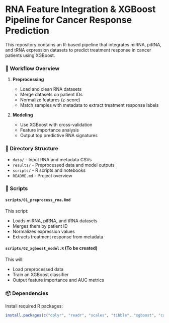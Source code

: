 # RNA Feature Integration & XGBoost Pipeline for Cancer Response Prediction

This repository contains an R-based pipeline that integrates miRNA, piRNA, and tRNA expression datasets to predict treatment response in cancer patients using XGBoost.

### 🔬 Workflow Overview

1. **Preprocessing**
   - Load and clean RNA datasets
   - Merge datasets on patient IDs
   - Normalize features (z-score)
   - Match samples with metadata to extract treatment response labels

2. **Modeling**
   - Use XGBoost with cross-validation
   - Feature importance analysis
   - Output top predictive RNA signatures

### 📁 Directory Structure

- `data/` - Input RNA and metadata CSVs
- `results/` - Preprocessed data and model outputs
- `scripts/` - R scripts and notebooks
- `README.md` - Project overview

### 🧬 Scripts

#### `scripts/01_preprocess_rna.Rmd`

This script:
- Loads miRNA, piRNA, and tRNA datasets
- Merges them by patient ID
- Normalizes expression values
- Extracts treatment response from metadata

#### `scripts/02_xgboost_model.R` (To be created)

This will:
- Load preprocessed data
- Train an XGBoost classifier
- Output feature importance and AUC metrics

### 📦 Dependencies

Install required R packages:

```r
install.packages(c("dplyr", "readr", "scales", "tibble", "xgboost", "caret", "Matrix"))

